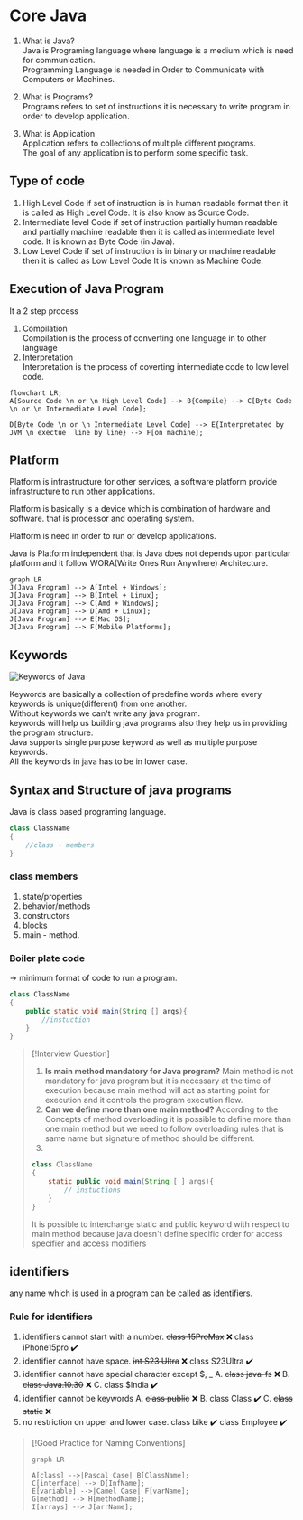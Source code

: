 # Core Java
1. What is Java?  
	Java is Programing language where language is a medium which is need for communication.  
	Programming Language is needed in Order to Communicate with Computers or Machines.

2. What is Programs?    
	Programs refers to set of instructions it is necessary to write program in order to develop application.
3. What is Application  
	Application refers to collections of multiple different programs.  
	The goal of any application is to perform some specific task.

## Type of code

1. High Level Code
	if set of instruction is in human readable format then it is called as High Level Code.
	It is also know as Source Code.
2. Intermediate level Code
	if set of instruction partially human readable and partially machine readable then it is called as intermediate level code.
	It is known as Byte Code (in Java). 
3. Low Level Code
	if set of instruction is in binary or machine readable then it is called as Low Level Code
	It is known as Machine Code.

## Execution of Java Program

It a 2 step process   

1. Compilation  
	Compilation is the process of converting one language in to other language
2. Interpretation  
	Interpretation is the process of coverting intermediate code to low level code.

```mermaid
flowchart LR;
A[Source Code \n or \n High Level Code] --> B{Compile} --> C[Byte Code \n or \n Intermediate Level Code];

D[Byte Code \n or \n Intermediate Level Code] --> E{Interpretated by JVM \n exectue  line by line} --> F[on machine];
```

## Platform

Platform is infrastructure for other services, a software platform provide infrastructure to run other applications.

Platform is basically is a device which is combination of hardware and software. that is processor and operating system.

Platform is need in order to run or develop applications.  

Java is Platform independent that is Java does not depends upon particular platform and it follow WORA(Write Ones Run Anywhere) Architecture.

```mermaid
graph LR
J(Java Program) --> A[Intel + Windows];
J[Java Program] --> B[Intel + Linux];
J[Java Program] --> C[Amd + Windows];
J[Java Program] --> D[Amd + Linux];
J[Java Program] --> E[Mac OS];
J[Java Program] --> F[Mobile Platforms];

```

## Keywords

![Keywords of Java](https://i0.wp.com/techvidvan.com/tutorials/wp-content/uploads/sites/2/2020/06/List-of-Java-Keywords.jpg?resize=520%2C306&ssl=1)

Keywords are basically a collection of predefine words where every keywords is unique(different) from one another.  
Without keywords we can't write any java program.  
keywords will help us building java programs also they help us in providing the program structure.  
Java supports single purpose keyword as well as multiple purpose keywords.  
All the keywords in java has to be in lower case.  


## Syntax and Structure of java programs

Java is class based programing language.  
```java
class ClassName
{
	//class - members
}
```

### class members

1. state/properties
2. behavior/methods
3. constructors
4. blocks
5. main - method.

### Boiler plate code
-> minimum format of code to run a program.
```java
class ClassName
{
	public static void main(String [] args){
		//instuction
	}
}
```

>[!Interview Question]
>1. <b>Is main method mandatory for Java program?</b>
>	Main method is not mandatory for java program but it is necessary at the time of execution because main method will act as starting point for execution and it controls the program execution flow.
>2. <b>Can we define more than one main method?</b>
>	According to the Concepts of method overloading it is possible to define more than one main method but we need to follow overloading rules 
>	that is same name but signature of method should be different.
>3. 
>	```java
>	class ClassName
>	{
>		static public void main(String [ ] args){
>			// instuctions
>		}
>	}
>	```
>	It is possible to interchange static and public keyword with respect to main method because java doesn't define specific order for access specifier and access modifiers
> 

## identifiers 

any name which is used in a program can be called as identifiers.  
### Rule for identifiers
1. identifiers cannot start  with a number.
	~~class 15ProMax~~ ❌
	class iPhone15pro ✔️
2. identifier cannot have space.
	~~int S23 Ultra~~ ❌
	class S23Ultra ✔️
3. identifier cannot have special character except $, _
	A. ~~class java-fs~~ ❌
	B. ~~class Java.10.30~~ ❌
	C. class $India ✔️
4. identifier cannot be keywords
	A. ~~class public~~ ❌
	B. class Class ✔️
	C. ~~class static~~ ❌
5. no restriction on upper and lower case.
	class bike ✔️
	class Employee ✔️ 
	
>[!Good Practice for Naming Conventions]
>```mermaid
>graph LR
>
>A[class] -->|Pascal Case| B[ClassName];
>C[interface] --> D[InfName];
>E[variable] -->|Camel Case| F[varName];
>G[method] --> H[methodName];
>I[arrays] --> J[arrName];
>```

